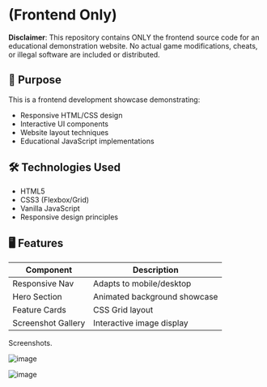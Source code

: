 # (Frontend Only)

**Disclaimer**: This repository contains ONLY the frontend source code for an educational demonstration website. No actual game modifications, cheats, or illegal software are included or distributed.

## 📌 Purpose
This is a frontend development showcase demonstrating:
- Responsive HTML/CSS design
- Interactive UI components
- Website layout techniques
- Educational JavaScript implementations

## 🛠️ Technologies Used
- HTML5
- CSS3 (Flexbox/Grid)
- Vanilla JavaScript
- Responsive design principles

## 🖥️ Features
| Component       | Description                          |
|-----------------|--------------------------------------|
| Responsive Nav  | Adapts to mobile/desktop             |
| Hero Section    | Animated background showcase         |
| Feature Cards   | CSS Grid layout                      |
| Screenshot Gallery | Interactive image display         |


Screenshots.

![image](https://github.com/user-attachments/assets/e46d9b2b-bcd4-4a02-8d4d-7d53b6c7d6b9)

![image](https://github.com/user-attachments/assets/cbcb7717-feb5-4eae-9d2d-8aef3df087c6)

